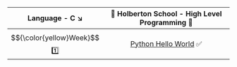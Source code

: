 | Language - C :arrow_lower_right: | :dart: Holberton School  -  High Level Programming :dart:                    |
| :------: | :----------------------------------------------------------------------------------------------------------------------------------------------------------------------------------------------------------------------------------------------------------------------------------------------------------------------------------------------------------------------: |
|  $${\color{yellow}Week}$$ :one: | [Python Hello World]() :white_check_mark:  | 